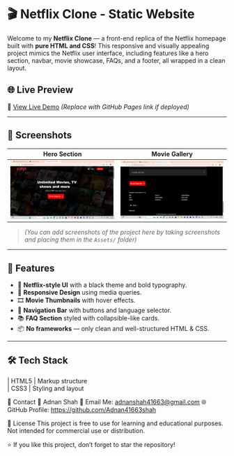 # 🎬 Netflix Clone - Static Website

Welcome to my **Netflix Clone** — a front-end replica of the Netflix homepage built with **pure HTML and CSS**! This responsive and visually appealing project mimics the Netflix user interface, including features like a hero section, navbar, movie showcase, FAQs, and a footer, all wrapped in a clean layout.

## 🌐 Live Preview

🔗 [View Live Demo](#) *(Replace with GitHub Pages link if deployed)*

---

## 📸 Screenshots

| Hero Section | Movie Gallery |
|--------------|----------------|
| ![Hero](./Assets/screenshot1.png) | ![Movies](./Assets/screenshot2.png) |

> *(You can add screenshots of the project here by taking screenshots and placing them in the `Assets/` folder)*

---

## 🚀 Features

- 🎥 **Netflix-style UI** with a black theme and bold typography.
- 📱 **Responsive Design** using media queries.
- 🎞️ **Movie Thumbnails** with hover effects.
- 🧭 **Navigation Bar** with buttons and language selector.
- 📚 **FAQ Section** styled with collapsible-like cards.
- 📦 **No frameworks** — only clean and well-structured HTML & CSS.

---

## 🛠️ Tech Stack

| HTML5      | Markup structure     
| CSS3       | Styling and layout  

📧 Contact
👤 Adnan Shah
📨 Email Me: adnanshah41663@gmail.com
🌐 GitHub Profile: https://github.com/Adnan41663shah

📄 License
This project is free to use for learning and educational purposes. Not intended for commercial use or distribution.

⭐️ If you like this project, don’t forget to star the repository!

